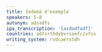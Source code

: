 ```yaml
---
title: Iodomà d'exemplé
speakers: 5-8
autonym: adsadfs
ipa_transcription: '[asdadfadf]'
countries: adfsrthdybvrsaefczvfss
writing_system: rvdcaerstdh
---
```

